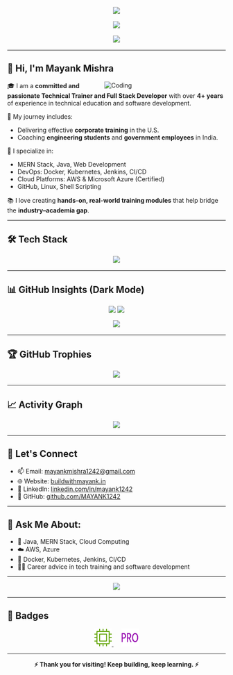 <!-- 🟣 HEADER WAVE -->
<p align="center">
  <img src="https://capsule-render.vercel.app/api?type=waving&color=6b3eff&height=250&section=header&text=Mayank%20Mishra&desc=Welcome%20To%20My%20GitHub%20Profile&fontColor=ffffff&fontSize=45&descAlignY=60&descAlign=60" />
</p>

<p align="center">
  <img src="https://raw.githubusercontent.com/gist/patevs/b007a0e98fb216438d4cbf559fac4166/raw/88f20c9d749d756be63f22b09f3c4ac570bc5101/programming.gif" />
</p>


<!-- 🟣 TYPING INTRO -->
<p align="center">
  <img src="https://readme-typing-svg.demolab.com?font=Fira+Code&size=22&duration=3000&pause=1000&center=true&vCenter=true&width=600&color=FFFFFF&background=00000000&lines=👨‍💻+Cloud+%26+DevOps+Trainer+%7C+Full+Stack+Developer;☁️+AWS+%26+Azure+Certified+Engineer;⚙️+Kubernetes+%7C+Docker+%7C+Jenkins+%7C+CI%2FCD;👨‍🏫+4%2B+Years+Experience+in+Tech+Training;💡+Passionate+about+Upskilling+India+%26+Beyond!" />
</p>

---

## 👋 Hi, I'm Mayank Mishra

<img align="right" alt="Coding" width="280" src="https://miro.medium.com/max/1360/1*IRGHmiGsa16stedQvIaZfw.gif" />

🎓 I am a **committed and passionate Technical Trainer and Full Stack Developer** with over **4+ years** of experience in technical education and software development.

💼 My journey includes:
- Delivering effective **corporate training** in the U.S.
- Coaching **engineering students** and **government employees** in India.

🧠 I specialize in:
- MERN Stack, Java, Web Development
- DevOps: Docker, Kubernetes, Jenkins, CI/CD
- Cloud Platforms: AWS & Microsoft Azure (Certified)
- GitHub, Linux, Shell Scripting

📚 I love creating **hands-on, real-world training modules** that help bridge the **industry–academia gap**.

---

## 🛠 Tech Stack

<p align="center">
  <img src="https://skillicons.dev/icons?i=aws,azure,docker,kubernetes,jenkins,linux,git,github,nodejs,react,express,mongodb,html,css,js,vscode,bash" />
</p>

---

## 📊 GitHub Insights (Dark Mode)

<p align="center">
  <img src="https://github-readme-stats.vercel.app/api?username=MAYANK1242&show_icons=true&count_private=true&theme=radical" height="150" />
  <img src="https://github-readme-stats.vercel.app/api/top-langs/?username=MAYANK1242&layout=compact&theme=radical" height="150" />
</p>

<p align="center">
  <img src="https://github-readme-streak-stats.herokuapp.com/?user=MAYANK1242&theme=radical" />
</p>

---

## 🏆 GitHub Trophies

<p align="center">
  <img src="https://github-profile-trophy.vercel.app/?username=MAYANK1242&theme=darkhub&margin-w=10&row=2&column=3" />
</p>

---

## 📈 Activity Graph

<p align="center">
  <img src="https://github-readme-activity-graph.vercel.app/graph?username=MAYANK1242&theme=react-dark&hide_border=true" />
</p>

---

## 🔗 Let's Connect

- 📫 Email: [mayankmishra1242@gmail.com](mailto:mayankmishra1242@gmail.com)
- 🌐 Website: [buildwithmayank.in](https://buildwithmayank.in/)
- 💼 LinkedIn: [linkedin.com/in/mayank1242](https://linkedin.com/in/mayank1242)
- 🐙 GitHub: [github.com/MAYANK1242](https://github.com/MAYANK1242)

---

## 🧠 Ask Me About:

- 💬 Java, MERN Stack, Cloud Computing
- ☁️ AWS, Azure
- 🔧 Docker, Kubernetes, Jenkins, CI/CD
- 👨‍🏫 Career advice in tech training and software development

---

<p align="center">
  <img src="https://user-images.githubusercontent.com/73097560/115834477-dbab4500-a447-11eb-908a-139a6edaec5c.gif">
</p>

---

## 🧢 Badges

<p align="center">
  <a href='https://docs.github.com/en/developers'>
    <img src='https://raw.githubusercontent.com/acervenky/animated-github-badges/master/assets/devbadge.gif' width='40' height='40'>
  </a> 
  <a href='https://github.com/pricing'>
    <img src='https://raw.githubusercontent.com/acervenky/animated-github-badges/master/assets/pro.gif' width='40' height='40'>
  </a>
</p>

---

<p align="center">
  <b>⚡ Thank you for visiting! Keep building, keep learning. ⚡</b>
</p>

